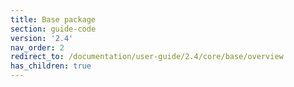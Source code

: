 ```yaml
---
title: Base package
section: guide-code
version: '2.4'
nav_order: 2
redirect_to: /documentation/user-guide/2.4/core/base/overview
has_children: true
---
```

